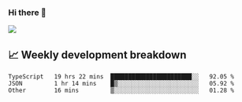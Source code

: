 ### Hi there 👋
<img align="center" src="https://github-readme-stats.vercel.app/api?username=Tumao727&show_icons=true&hide_title=true&theme=dracula" />


## 📈 Weekly development breakdown
<!--START_SECTION:waka-->

```text
TypeScript   19 hrs 22 mins  ███████████████████████░░   92.05 %
JSON         1 hr 14 mins    █▒░░░░░░░░░░░░░░░░░░░░░░░   05.92 %
Other        16 mins         ▒░░░░░░░░░░░░░░░░░░░░░░░░   01.28 %
```

<!--END_SECTION:waka-->